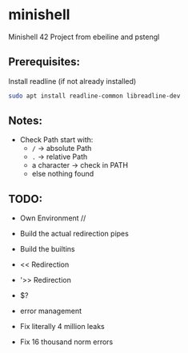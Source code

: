 # minishell
Minishell 42 Project from ebeiline and pstengl

## Prerequisites:
Install readline (if not already installed)
```bash
sudo apt install readline-common libreadline-dev
```

## Notes:
- Check Path start with:
    - `/` -> absolute Path
    - `.` -> relative Path
    - a character -> check in PATH
    - else nothing found

## TODO:
- Own Environment //
- Build the actual redirection pipes
- Build the builtins
- << Redirection
- '>> Redirection
- $?
- error management



- Fix literally 4 million leaks
- Fix 16 thousand norm errors
